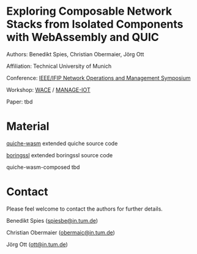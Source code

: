 # Exploring Composable Network Stacks from Isolated Components with WebAssembly and QUIC

Authors: Benedikt Spies, Christian Obermaier, Jörg Ott

Affiliation: Technical University of Munich

Conference: [IEEE/IFIP Network Operations and Management Symposium](https://noms2025.ieee-noms.org/)

Workshop: [WACE](https://bytecodealliance.org/wace2025) / [MANAGE-IOT](https://manage-iot.future-iot.org/)

Paper: tbd

# Material

[quiche-wasm](https://github.com/birneee/quiche-wasm) extended quiche source code

[boringssl](https://github.com/chobermaier/boringssl/tree/4e7704112e72e51244efe65b36bad744aa627adf) extended boringssl source code

quiche-wasm-composed tbd

# Contact

Please feel welcome to contact the authors for further details.

Benedikt Spies (spiesbe@in.tum.de)

Christian Obermaier (obermaic@in.tum.de)

Jörg Ott (ott@in.tum.de)
